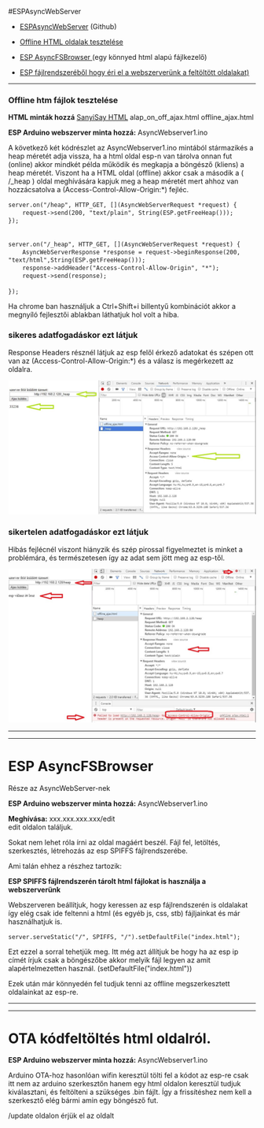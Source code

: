 #ESPAsyncWebServer 


- [ESPAsyncWebServer](https://github.com/me-no-dev/ESPAsyncWebServer) (Github)

- [Offline HTML oldalak tesztelése](https://github.com/SanyiSay/ESP8266/tree/master/AsyncWebserver#htm-f%C3%A1jlok-tesztel%C3%A9se)  

- [ESP AsyncFSBrowser ](https://github.com/SanyiSay/ESP8266/blob/master/AsyncWebserver/README.md#esp-asyncfsbrowser)  (egy könnyed html alapú fájlkezelő)

- [ESP fájlrendszeréből hogy éri el a webszerverünk a feltöltött oldalakat) ](https://github.com/SanyiSay/ESP8266/blob/master/AsyncWebserver/README.md#esp-asyncfsbrowser)



----
### Offline htm fájlok tesztelése 

**HTML minták hozzá**  [SanyiSay HTML](https://github.com/SanyiSay/ESP8266/tree/master/HTML) 
alap_on_off_ajax.html
offline_ajax.html

**ESP Arduino webszerver minta hozzá:**
AsyncWebserver1.ino

A következő két kódrészlet az AsyncWebserver1.ino mintából stármazikés a heap méretét adja vissza, ha a html oldal esp-n van tárolva onnan fut (online) akkor mindkét példa működik és megkapja a böngésző (kliens) a heap méretét. Viszont ha a HTML oldal (offline) akkor csak a második a ( /_heap ) oldal meghívására kapjuk meg a heap méretét mert ahhoz van hozzácsatolva a (Access-Control-Allow-Origin:*) fejléc.

    server.on("/heap", HTTP_GET, [](AsyncWebServerRequest *request) {
		request->send(200, "text/plain", String(ESP.getFreeHeap()));
	});


    server.on("/_heap", HTTP_GET, [](AsyncWebServerRequest *request) {
		AsyncWebServerResponse *response = request->beginResponse(200, "text/html",String(ESP.getFreeHeap()));
		response->addHeader("Access-Control-Allow-Origin", "*");
		request->send(response);

	});


Ha chrome ban használjuk a Ctrl+Shift+i  billentyű kombinációt akkor a megnyíló fejlesztői ablakban láthatjuk hol volt a hiba.

### sikeres adatfogadáskor ezt látjuk

Response Headers résznél látjuk az esp felől érkező adatokat és szépen ott van az (Access-Control-Allow-Origin:*) és a válasz is megérkezett az oldalra. 

![Sikeres adatfogadás](https://github.com/SanyiSay/ESP8266/blob/master/DOC/origin_ok.JPG?raw=true)

### sikertelen adatfogadáskor ezt látjuk

Hibás fejlécnél viszont hiányzik és szép pirossal figyelmeztet is minket a problémára, és természetesen így az adat sem jött meg az esp-től.

![Sikeres adatfogadás](https://github.com/SanyiSay/ESP8266/blob/master/DOC/origin_hiba.JPG?raw=true)

----------

----------

# ESP AsyncFSBrowser

Része az AsyncWebServer-nek

**ESP Arduino webszerver minta hozzá:**
AsyncWebserver1.ino

**Meghívása:**
 xxx.xxx.xxx.xxx/edit  
edit oldalon találjuk.
 
Sokat nem lehet róla írni az oldal magáért beszél. 
Fájl fel, letöltés, szerkesztés, létrehozás az esp SPIFFS fájlrendszerébe.


Ami talán ehhez a részhez tartozik:

**ESP SPIFFS fájlrendszerén tárolt html fájlokat is használja a webszerverünk**

Webszerveren beállítjuk, hogy keressen az esp fájlrendszerén is oldalakat így elég csak ide feltenni a html (és egyéb js, css, stb) fájljainkat és már használhatjuk is. 

    server.serveStatic("/", SPIFFS, "/").setDefaultFile("index.html");

Ezt ezzel a sorral tehetjük meg. Itt még azt állítjuk be hogy ha az esp ip címét írjuk csak a böngészőbe akkor melyik fájl legyen az amit alapértelmezetten használ. (setDefaultFile("index.html"))

Ezek után már könnyedén fel tudjuk tenni az offline megszerkesztett oldalainkat az esp-re.

----------


----------
# OTA kódfeltöltés html oldalról.
**ESP Arduino webszerver minta hozzá:**
AsyncWebserver1.ino

Arduino OTA-hoz hasonlóan wifin keresztül tölti fel a kódot az esp-re csak itt nem az arduino szerkesztőn hanem egy html oldalon keresztül tudjuk kiválasztani, és feltölteni a szükséges .bin fájlt. Így a frissítéshez nem kell a szerkesztő elég bármi amin egy böngésző fut.
 
/update oldalon érjük el az oldalt
